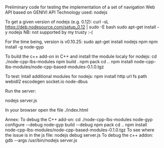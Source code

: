 Preliminary code for testing the implementation of a set of navigation Web API based on GENIVI API 
Technology used: nodejs

To get a given version of nodejs (e.g. 0.12):
curl -sL https://deb.nodesource.com/setup_0.12 | sudo -E bash
sudo apt-get install -y nodejs
NB: not supported by my trusty :-(

For the time being, version is v0.10.25:
sudo apt-get install nodejs npm
npm install -g node-gyp

To build the c++ add-on in C++ and install the module localy for nodejs:
cd ./node-cpp-lbs-modules 
npm build .
npm pack
cd ..
npm install node-cpp-lbs-modules/node-cpp-based-modules-0.1.0.tgz

To test:
Intall additional modules for nodejs:
npm install http url fs path webidl2 escodegen socket.io node-dbus

Run the server:

nodejs server.js

In your browser open the file ./index.html

Annex:
To debug the C++ add-on:
cd ./node-cpp-lbs-modules 
node-gyp configure --debug
node-gyp build --debug
npm pack
cd ..
npm install node-cpp-lbs-modules/node-cpp-based-modules-0.1.0.tgz
To see where the issue is in the js file:
nodejs debug server.js
To debug the c++ addon:
gdb --args /usr/bin/nodejs server.js
